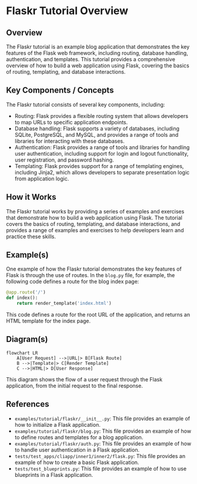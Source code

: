 # Flaskr Tutorial Overview
## Overview
The Flaskr tutorial is an example blog application that demonstrates the key features of the Flask web framework, including routing, database handling, authentication, and templates. This tutorial provides a comprehensive overview of how to build a web application using Flask, covering the basics of routing, templating, and database interactions.

## Key Components / Concepts
The Flaskr tutorial consists of several key components, including:
* Routing: Flask provides a flexible routing system that allows developers to map URLs to specific application endpoints.
* Database handling: Flask supports a variety of databases, including SQLite, PostgreSQL, and MySQL, and provides a range of tools and libraries for interacting with these databases.
* Authentication: Flask provides a range of tools and libraries for handling user authentication, including support for login and logout functionality, user registration, and password hashing.
* Templating: Flask provides support for a range of templating engines, including Jinja2, which allows developers to separate presentation logic from application logic.

## How it Works
The Flaskr tutorial works by providing a series of examples and exercises that demonstrate how to build a web application using Flask. The tutorial covers the basics of routing, templating, and database interactions, and provides a range of examples and exercises to help developers learn and practice these skills.

## Example(s)
One example of how the Flaskr tutorial demonstrates the key features of Flask is through the use of routes. In the `blog.py` file, for example, the following code defines a route for the blog index page:
```python
@app.route('/')
def index():
    return render_template('index.html')
```
This code defines a route for the root URL of the application, and returns an HTML template for the index page.

## Diagram(s)
```mermaid
flowchart LR
    A[User Request] -->|URL|> B[Flask Route]
    B -->|Template|> C[Render Template]
    C -->|HTML|> D[User Response]
```
This diagram shows the flow of a user request through the Flask application, from the initial request to the final response.

## References
* `examples/tutorial/flaskr/__init__.py`: This file provides an example of how to initialize a Flask application.
* `examples/tutorial/flaskr/blog.py`: This file provides an example of how to define routes and templates for a blog application.
* `examples/tutorial/flaskr/auth.py`: This file provides an example of how to handle user authentication in a Flask application.
* `tests/test_apps/cliapp/inner1/inner2/flask.py`: This file provides an example of how to create a basic Flask application.
* `tests/test_blueprints.py`: This file provides an example of how to use blueprints in a Flask application.